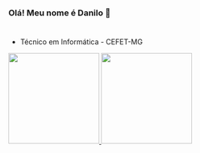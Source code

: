 ### Olá! Meu nome é Danilo 👋
#

- Técnico em Informática - CEFET-MG

<div>
  <a href="https://github.com/danilochagasc">
  <img height="180em" src="https://github-readme-stats.vercel.app/api?username=danilochagasc&show_icons=true&theme=radical&include_all_commits=true&count_private=true"/>
  <img height="180em" src="https://github-readme-stats.vercel.app/api/top-langs/?username=danilochagasc&layout=compact&langs_count=7&theme=radical"/> 
</div>
